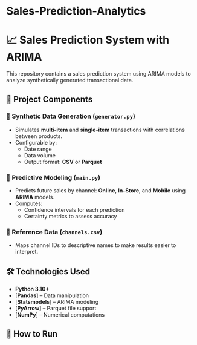 # Sales-Prediction-Analytics

# 📈 Sales Prediction System with ARIMA

This repository contains a sales prediction system using ARIMA models to analyze synthetically generated transactional data.

## 🧩 Project Components

### 🔹 Synthetic Data Generation (`generator.py`)
- Simulates **multi-item** and **single-item** transactions with correlations between products.
- Configurable by:
  - Date range
  - Data volume
  - Output format: **CSV** or **Parquet**

### 🔹 Predictive Modeling (`main.py`)
- Predicts future sales by channel: **Online**, **In-Store**, and **Mobile** using **ARIMA** models.
- Computes:
  - Confidence intervals for each prediction
  - Certainty metrics to assess accuracy

### 🔹 Reference Data (`channels.csv`)
- Maps channel IDs to descriptive names to make results easier to interpret.

## 🛠️ Technologies Used

- **Python 3.10+**
- [**Pandas**] – Data manipulation
- [**Statsmodels**] – ARIMA modeling
- [**PyArrow**] – Parquet file support
- [**NumPy**] – Numerical computations

## 🚀 How to Run



